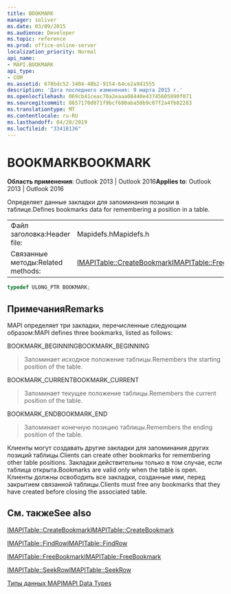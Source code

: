 ```yaml
---
title: BOOKMARK
manager: soliver
ms.date: 03/09/2015
ms.audience: Developer
ms.topic: reference
ms.prod: office-online-server
localization_priority: Normal
api_name:
- MAPI.BOOKMARK
api_type:
- COM
ms.assetid: 678bdc52-3404-48b2-9154-64ce2a941555
description: 'Дата последнего изменения: 9 марта 2015 г.'
ms.openlocfilehash: 069cb41ceac70a2eaaa08440e43745605890f071
ms.sourcegitcommit: 8657170d071f9bcf680aba50b9c07f2a4fb82283
ms.translationtype: MT
ms.contentlocale: ru-RU
ms.lasthandoff: 04/28/2019
ms.locfileid: "33418136"
---
```

# <a name="bookmark"></a><span data-ttu-id="d5fa9-103">BOOKMARK</span><span class="sxs-lookup"><span data-stu-id="d5fa9-103">BOOKMARK</span></span>

  
  
<span data-ttu-id="d5fa9-104">**Область применения**: Outlook 2013 | Outlook 2016</span><span class="sxs-lookup"><span data-stu-id="d5fa9-104">**Applies to**: Outlook 2013 | Outlook 2016</span></span> 
  
<span data-ttu-id="d5fa9-105">Определяет данные закладки для запоминания позиции в таблице.</span><span class="sxs-lookup"><span data-stu-id="d5fa9-105">Defines bookmarks data for remembering a position in a table.</span></span> 
  
|||
|:-----|:-----|
|<span data-ttu-id="d5fa9-106">Файл заголовка:</span><span class="sxs-lookup"><span data-stu-id="d5fa9-106">Header file:</span></span>  <br/> |<span data-ttu-id="d5fa9-107">Mapidefs.h</span><span class="sxs-lookup"><span data-stu-id="d5fa9-107">Mapidefs.h</span></span>  <br/> |
|<span data-ttu-id="d5fa9-108">Связанные методы:</span><span class="sxs-lookup"><span data-stu-id="d5fa9-108">Related methods:</span></span>  <br/> |<span data-ttu-id="d5fa9-109">[IMAPITable::CreateBookmark](imapitable-createbookmark.md)[IMAPITable::FreeBookmark](imapitable-freebookmark.md)</span><span class="sxs-lookup"><span data-stu-id="d5fa9-109">[IMAPITable::CreateBookmark](imapitable-createbookmark.md)[IMAPITable::FreeBookmark](imapitable-freebookmark.md)</span></span> <br/> |
   
```cpp
typedef ULONG_PTR BOOKMARK;
```

## <a name="remarks"></a><span data-ttu-id="d5fa9-110">Примечания</span><span class="sxs-lookup"><span data-stu-id="d5fa9-110">Remarks</span></span>

<span data-ttu-id="d5fa9-111">MAPI определяет три закладки, перечисленные следующим образом:</span><span class="sxs-lookup"><span data-stu-id="d5fa9-111">MAPI defines three bookmarks, listed as follows:</span></span>
  
<span data-ttu-id="d5fa9-112">BOOKMARK_BEGINNING</span><span class="sxs-lookup"><span data-stu-id="d5fa9-112">BOOKMARK_BEGINNING</span></span> 
  
> <span data-ttu-id="d5fa9-113">Запоминает исходное положение таблицы.</span><span class="sxs-lookup"><span data-stu-id="d5fa9-113">Remembers the starting position of the table.</span></span> 
    
<span data-ttu-id="d5fa9-114">BOOKMARK_CURRENT</span><span class="sxs-lookup"><span data-stu-id="d5fa9-114">BOOKMARK_CURRENT</span></span> 
  
> <span data-ttu-id="d5fa9-115">Запоминает текущее положение таблицы.</span><span class="sxs-lookup"><span data-stu-id="d5fa9-115">Remembers the current position of the table.</span></span>
    
<span data-ttu-id="d5fa9-116">BOOKMARK_END</span><span class="sxs-lookup"><span data-stu-id="d5fa9-116">BOOKMARK_END</span></span> 
  
> <span data-ttu-id="d5fa9-117">Запоминает конечную позицию таблицы.</span><span class="sxs-lookup"><span data-stu-id="d5fa9-117">Remembers the ending position of the table.</span></span>
    
<span data-ttu-id="d5fa9-118">Клиенты могут создавать другие закладки для запоминания других позиций таблицы.</span><span class="sxs-lookup"><span data-stu-id="d5fa9-118">Clients can create other bookmarks for remembering other table positions.</span></span> <span data-ttu-id="d5fa9-119">Закладки действительны только в том случае, если таблица открыта.</span><span class="sxs-lookup"><span data-stu-id="d5fa9-119">Bookmarks are valid only when the table is open.</span></span> <span data-ttu-id="d5fa9-120">Клиенты должны освободить все закладки, созданные ими, перед закрытием связанной таблицы.</span><span class="sxs-lookup"><span data-stu-id="d5fa9-120">Clients must free any bookmarks that they have created before closing the associated table.</span></span> 
  
## <a name="see-also"></a><span data-ttu-id="d5fa9-121">См. также</span><span class="sxs-lookup"><span data-stu-id="d5fa9-121">See also</span></span>



[<span data-ttu-id="d5fa9-122">IMAPITable::CreateBookmark</span><span class="sxs-lookup"><span data-stu-id="d5fa9-122">IMAPITable::CreateBookmark</span></span>](imapitable-createbookmark.md)
  
[<span data-ttu-id="d5fa9-123">IMAPITable::FindRow</span><span class="sxs-lookup"><span data-stu-id="d5fa9-123">IMAPITable::FindRow</span></span>](imapitable-findrow.md)
  
[<span data-ttu-id="d5fa9-124">IMAPITable::FreeBookmark</span><span class="sxs-lookup"><span data-stu-id="d5fa9-124">IMAPITable::FreeBookmark</span></span>](imapitable-freebookmark.md)
  
[<span data-ttu-id="d5fa9-125">IMAPITable::SeekRow</span><span class="sxs-lookup"><span data-stu-id="d5fa9-125">IMAPITable::SeekRow</span></span>](imapitable-seekrow.md)


[<span data-ttu-id="d5fa9-126">Типы данных MAPI</span><span class="sxs-lookup"><span data-stu-id="d5fa9-126">MAPI Data Types</span></span>](mapi-data-types.md)

